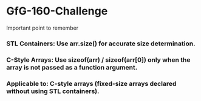 # GfG-160-Challenge
Important point to remember

### STL Containers: Use arr.size() for accurate size determination.
### C-Style Arrays: Use sizeof(arr) / sizeof(arr[0]) only when the array is not passed as a function argument.
 ###  Applicable to: C-style arrays (fixed-size arrays declared without using STL containers).



